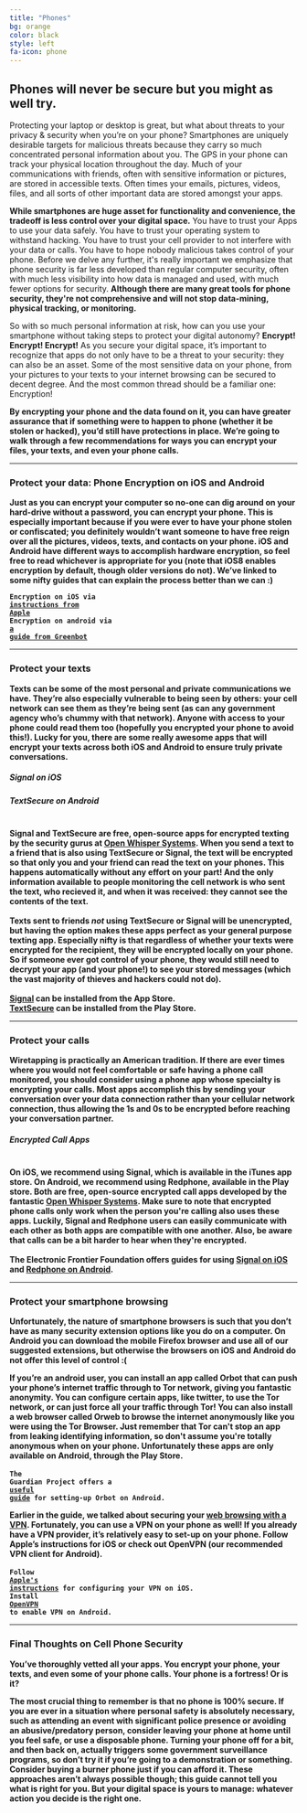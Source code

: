 ```yaml
---
title: "Phones"
bg: orange
color: black
style: left
fa-icon: phone
---
```


<h2 class="text-white">Phones will never be secure but you might as well try.</h2>

Protecting your laptop or desktop is great, but what about threats to your privacy & security when you’re on your phone? Smartphones are uniquely desirable targets for malicious threats because they carry so much concentrated personal information about you. The GPS in your phone can track your physical location throughout the day. Much of your communications with friends, often with sensitive information or pictures, are stored in accessible texts. Often times your emails, pictures, videos, files, and all sorts of other important data are stored amongst your apps.

<strong>While smartphones are huge asset for functionality and convenience, the tradeoff is less control over your digital space.</strong> You have to trust your Apps to use your data safely. You have to trust your operating system to withstand hacking. You have to trust your cell provider to not interfere with your data or calls. You have to hope nobody malicious takes control of your phone. Before we delve any further, it's really important we emphasize that phone security is far less developed than regular computer security, often with much less visibility into how data is managed and used, with much fewer options for security. <strong>Although there are many great tools for phone security, they're not comprehensive and will not stop data-mining, physical tracking, or monitoring.</strong>

So with so much personal information at risk, how can you use your smartphone without taking steps to protect your digital autonomy? <strong>Encrypt! Encrypt! Encrypt!</strong> As you secure your digital space, it’s important to recognize that apps do not only have to be a threat to your security: they can also be an asset. Some of the most sensitive data on your phone, from your pictures to your texts to your internet browsing can be secured to decent degree. And the most common thread should be a familiar one: Encryption!

<strong>By encrypting your phone and the data found on it, you can have greater assurance that if something were to happen to phone (whether it be stolen or hacked), you’d still have protections in place.<strong> We’re going to walk through a few recommendations for ways you can encrypt your files, your texts, and even your phone calls.

<hr>
<div id="phoneencryption">
<p>
	<h3 class="text-white">Protect your data: <strong>Phone Encryption on iOS and Android</strong></h3>
</p>
</div>
Just as you can encrypt your computer so no-one can dig around on your hard-drive without a password, you can encrypt your phone. This is especially important because if you were ever to have your phone stolen or confiscated; you definitely wouldn’t want someone to have free reign over all the pictures, videos, texts, and contacts on your phone. iOS and Android have different ways to accomplish hardware encryption, so feel free to read whichever is appropriate for you (note that iOS8 enables encryption by default, though older versions do not). We’ve linked to some nifty guides that can explain the process better than we can :)

<code>Encryption on iOS via <a href="http://support.apple.com/en-us/HT202064">instructions from Apple</a></code><br>
<code>Encryption on android via <a href="http://www.greenbot.com/article/2145380/why-and-how-to-encrypt-your-android-device.html">a guide from Greenbot</a></code>

<hr>
<div id="sms">
<p>
	<h3 class="text-white">Protect your <strong>texts</strong></h3>
</p>
</div>
Texts can be some of the most personal and private communications we have. They’re also especially vulnerable to being seen by others: your cell network can see them as they’re being sent (as can any government agency who’s chummy with that network). Anyone with access to your phone could read them too (hopefully you encrypted your phone to avoid this!). Lucky for you, there are some really awesome apps that will encrypt your texts across both iOS and Android to ensure truly private conversations.

<div class="recommend">
	<h5 class="text-white"><strong>Signal on iOS</strong></h5>
<h5 class="text-white"><strong>TextSecure on Android</strong></h5>
<br>
Signal and TextSecure are free, open-source apps for encrypted texting by the security gurus at <a href="https://en.wikipedia.org/wiki/Open_Whisper_Systems">Open Whisper Systems</a>. When you send a text to a friend that is also using TextSecure or Signal, the text will be encrypted so that only you and your friend can read the text on your phones. This happens automatically without any effort on your part! And the only information available to people monitoring the cell network is who sent the text, who recieved it, and when it was received: they cannot see the contents of the text.<br>
<br>
Texts sent to friends <em>not</em> using TextSecure or Signal will be unencrypted, but having the option makes these apps perfect as your general purpose texting app. Especially nifty is that regardless of whether your texts were encrypted for the recipient, they will be encrypted locally on your phone. So if someone ever got control of your phone, they would still need to decrypt your app (and your phone!) to see your stored messages (which the vast majority of thieves and hackers could not do).<br>
<br>
<a href="https://whispersystems.org/blog/the-new-signal/">Signal</a> can be installed from the App Store.<br>
<A href="https://whispersystems.org/">TextSecure</a> can be installed from the Play Store.
</div>
<hr>
<div id="phonecalls">
<p>
	<h3 class="text-white">Protect your <strong>calls</strong></h3>
</p>
</div>
Wiretapping is practically an American tradition. If there are ever times where you would not feel comfortable or safe having a phone call monitored, you should consider using a phone app whose specialty is encrypting your calls. Most apps accomplish this by sending your conversation over your data connection rather than your cellular network connection, thus allowing the 1s and 0s to be encrypted before reaching your conversation partner.

<div class="recommend">
<h5 class="text-white"><strong>Encrypted Call Apps</strong></h5>
<br>
On iOS, we recommend using <strong>Signal</strong>, which is available in the iTunes app store. On Android, we recommend using <strong>Redphone</strong>, available in the Play store. Both are free, open-source encrypted call apps developed by the fantastic <a href="https://en.wikipedia.org/wiki/Open_Whisper_Systems">Open Whisper Systems</a>. Make sure to note that encrypted phone calls only work when the person you're calling also uses these apps. Luckily, Signal and Redphone users can easily communicate with each other as both apps are compatible with one another. Also, be aware that calls can be a bit harder to hear when they're encrypted.<br>
<br>
The Electronic Frontier Foundation offers guides for using <a href="https://ssd.eff.org/en/module/how-use-signal-%E2%80%93-private-messenger">Signal on iOS</a> and <a href="https://ssd.eff.org/en/module/how-use-redphone-android">Redphone on Android</a>.<br>
</div>

<hr>
<div id="phonevpn">
<p>
	<h3 class="text-white">Protect your <strong>smartphone browsing</strong></h3>
</p>
</div>
Unfortunately, the nature of smartphone browsers is such that you don’t have as many security extension options like you do on a computer. On Android you can download the mobile Firefox browser and use all of our suggested extensions, but otherwise the browsers on iOS and Android do not offer this level of control :(

If you’re an android user, you can install an app called <strong>Orbot</strong> that can push your phone’s internet traffic through to Tor network, giving you fantastic anonymity. You can configure certain apps, like twitter, to use the Tor network, or can just force all your traffic through Tor! You can also install a web browser called <strong>Orweb</strong> to browse the internet anonymously like you were using the Tor Browser. Just remember that Tor can't stop an app from leaking identifying information, so don't assume you're totally anonymous when on your phone. Unfortunately these apps are only available on Android, through the Play Store.<br>
<br>
<code>The Guardian Project offers a <a href="https://guardianproject.info/howto/browsefreely/">useful guide</a> for setting-up Orbot on Android.</code>

Earlier in the guide, we talked about securing your <a href="#vpn">web browsing with a VPN</a>. Fortunately, you can use a VPN on your phone as well! If you already have a VPN provider, it’s relatively easy to set-up on your phone. Follow Apple’s instructions for iOS or check out OpenVPN (our recommended VPN client for Android).<br>
<br>
<code>Follow <a href="http://support.apple.com/en-us/HT201550">Apple's instructions</a> for configuring your VPN on iOS.</code><br>
<code>Install <a href="https://play.google.com/store/apps/details?id=net.openvpn.openvpn&hl=en">OpenVPN</a> to enable VPN on Android.</code>
<hr>
<p>
	<h3 class="text-white">Final Thoughts on Cell Phone Security</h3>
</p>
You’ve thoroughly vetted all your apps. You encrypt your phone, your texts, and even some of your phone calls. Your phone is a fortress! Or is it?

<strong>The most crucial thing to remember is that no phone is 100% secure.</strong> If you are ever in a situation where personal safety is absolutely necessary, such as attending an event with significant police presence or avoiding an abusive/predatory person, consider leaving your phone at home until you feel safe, or use a disposable phone. Turning your phone off for a bit, and then back on, actually triggers some government surveillance programs, so don’t try it if you’re going to a demonstration or something. Consider buying a burner phone just if you can afford it. These approaches aren’t always possible though; this guide cannot tell you what is right for you. But your digital space is yours to manage: whatever action you decide is the right one.